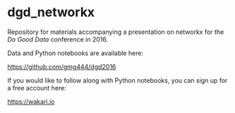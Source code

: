 # dgd_networkx
Repository for materials accompanying a presentation on networkx for the *Do Good Data* conference in 2016.

Data and Python notebooks are available here:

https://github.com/gmg444/dgd2016

If you would like to follow along with Python notebooks, you can sign up for a free account here:

https://wakari.io

